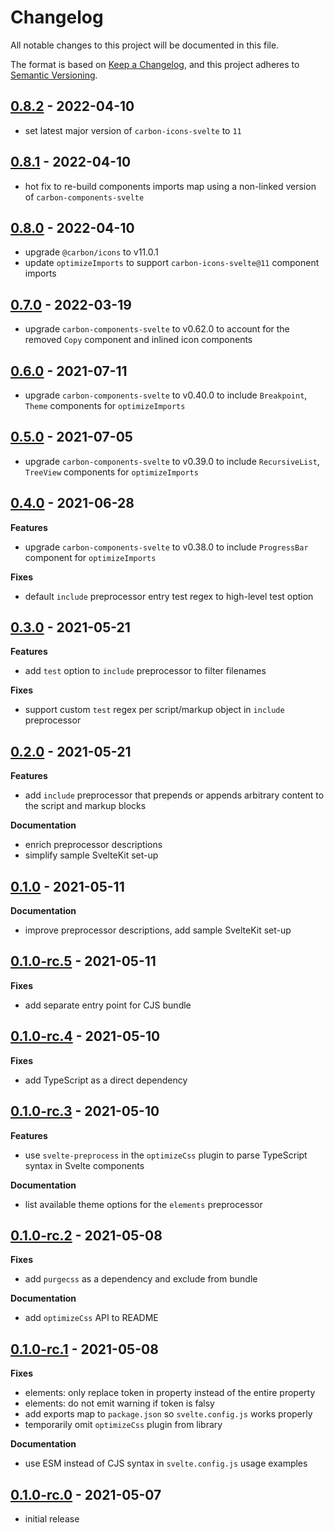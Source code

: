 # Changelog

All notable changes to this project will be documented in this file.

The format is based on [Keep a Changelog](https://keepachangelog.com/en/1.0.0/),
and this project adheres to [Semantic Versioning](https://semver.org/spec/v2.0.0.html).

## [0.8.2](https://github.com/carbon-design-system/carbon-preprocess-svelte/releases/tag/v0.8.2) - 2022-04-10

- set latest major version of `carbon-icons-svelte` to `11`

## [0.8.1](https://github.com/carbon-design-system/carbon-preprocess-svelte/releases/tag/v0.8.1) - 2022-04-10

- hot fix to re-build components imports map using a non-linked version of `carbon-components-svelte`

## [0.8.0](https://github.com/carbon-design-system/carbon-preprocess-svelte/releases/tag/v0.8.0) - 2022-04-10

- upgrade `@carbon/icons` to v11.0.1
- update `optimizeImports` to support `carbon-icons-svelte@11` component imports

## [0.7.0](https://github.com/carbon-design-system/carbon-preprocess-svelte/releases/tag/v0.7.0) - 2022-03-19

- upgrade `carbon-components-svelte` to v0.62.0 to account for the removed `Copy` component and inlined icon components

## [0.6.0](https://github.com/carbon-design-system/carbon-preprocess-svelte/releases/tag/v0.6.0) - 2021-07-11

- upgrade `carbon-components-svelte` to v0.40.0 to include `Breakpoint`, `Theme` components for `optimizeImports`

## [0.5.0](https://github.com/carbon-design-system/carbon-preprocess-svelte/releases/tag/v0.5.0) - 2021-07-05

- upgrade `carbon-components-svelte` to v0.39.0 to include `RecursiveList`, `TreeView` components for `optimizeImports`

## [0.4.0](https://github.com/carbon-design-system/carbon-preprocess-svelte/releases/tag/v0.4.0) - 2021-06-28

**Features**

- upgrade `carbon-components-svelte` to v0.38.0 to include `ProgressBar` component for `optimizeImports`

**Fixes**

- default `include` preprocessor entry test regex to high-level test option

## [0.3.0](https://github.com/carbon-design-system/carbon-preprocess-svelte/releases/tag/v0.3.0) - 2021-05-21

**Features**

- add `test` option to `include` preprocessor to filter filenames

**Fixes**

- support custom `test` regex per script/markup object in `include` preprocessor

## [0.2.0](https://github.com/carbon-design-system/carbon-preprocess-svelte/releases/tag/v0.2.0) - 2021-05-21

**Features**

- add `include` preprocessor that prepends or appends arbitrary content to the script and markup blocks

**Documentation**

- enrich preprocessor descriptions
- simplify sample SvelteKit set-up

## [0.1.0](https://github.com/carbon-design-system/carbon-preprocess-svelte/releases/tag/v0.1.0) - 2021-05-11

**Documentation**

- improve preprocessor descriptions, add sample SvelteKit set-up

## [0.1.0-rc.5](https://github.com/carbon-design-system/carbon-preprocess-svelte/releases/tag/v0.1.0-rc.5) - 2021-05-11

**Fixes**

- add separate entry point for CJS bundle

## [0.1.0-rc.4](https://github.com/carbon-design-system/carbon-preprocess-svelte/releases/tag/v0.1.0-rc.4) - 2021-05-10

**Fixes**

- add TypeScript as a direct dependency

## [0.1.0-rc.3](https://github.com/carbon-design-system/carbon-preprocess-svelte/releases/tag/v0.1.0-rc.3) - 2021-05-10

**Features**

- use `svelte-preprocess` in the `optimizeCss` plugin to parse TypeScript syntax in Svelte components

**Documentation**

- list available theme options for the `elements` preprocessor

## [0.1.0-rc.2](https://github.com/carbon-design-system/carbon-preprocess-svelte/releases/tag/v0.1.0-rc.2) - 2021-05-08

**Fixes**

- add `purgecss` as a dependency and exclude from bundle

**Documentation**

- add `optimizeCss` API to README

## [0.1.0-rc.1](https://github.com/carbon-design-system/carbon-preprocess-svelte/releases/tag/v0.1.0-rc.1) - 2021-05-08

**Fixes**

- elements: only replace token in property instead of the entire property
- elements: do not emit warning if token is falsy
- add exports map to `package.json` so `svelte.config.js` works properly
- temporarily omit `optimizeCss` plugin from library

**Documentation**

- use ESM instead of CJS syntax in `svelte.config.js` usage examples

## [0.1.0-rc.0](https://github.com/carbon-design-system/carbon-preprocess-svelte/releases/tag/v0.1.0-rc.0) - 2021-05-07

- initial release
